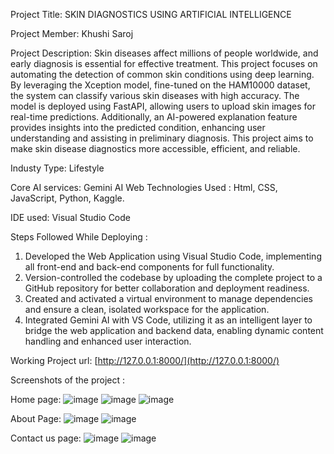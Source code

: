 Project Title: SKIN DIAGNOSTICS USING ARTIFICIAL INTELLIGENCE 

Project Member: Khushi Saroj

Project Description: Skin diseases affect millions of people worldwide, and early diagnosis is essential for effective treatment. This project focuses on automating the detection of common skin conditions using deep learning. By leveraging the Xception model, fine-tuned on the
HAM10000 dataset, the system can classify various skin diseases with high accuracy. The model is deployed using FastAPI, allowing users to upload skin images for real-time predictions. Additionally, an AI-powered explanation feature provides insights into the
predicted condition, enhancing user understanding and assisting in preliminary diagnosis. This project aims to make skin disease diagnostics more accessible, efficient, and reliable.

Industy Type: Lifestyle

Core AI services: Gemini AI 
Web Technologies Used : Html, CSS, JavaScript, Python, Kaggle. 

IDE used: Visual Studio Code 

Steps Followed While Deploying :
1. Developed the Web Application using Visual Studio Code, implementing all front-end and back-end components for full functionality.
2. Version-controlled the codebase by uploading the complete project to a GitHub repository for better collaboration and deployment readiness.
3. Created and activated a virtual environment to manage dependencies and ensure a clean, isolated workspace for the application.
4. Integrated Gemini AI with VS Code, utilizing it as an intelligent layer to bridge the web application and backend data, enabling dynamic content handling and enhanced user interaction.


Working Project url: [http://127.0.0.1:8000/](http://127.0.0.1:8000/) 

Screenshots of the project :

Home page:
![image](https://github.com/user-attachments/assets/a3df61d5-bf0a-4223-8ad2-fc3cc7aeaf8c)
![image](https://github.com/user-attachments/assets/2617e824-e185-410c-97b0-19350475773d)
![image](https://github.com/user-attachments/assets/94d9db0a-55cb-4dc7-bd71-f459d79c83bd)

About Page: 
![image](https://github.com/user-attachments/assets/90818e77-969c-4bc9-9918-b8e9b6f7e13b)
![image](https://github.com/user-attachments/assets/c6ea1781-cd77-4394-b2f1-4facd8636151)

Contact us page:
![image](https://github.com/user-attachments/assets/628182b1-3449-42ec-b69b-cfe0c74a4470)
![image](https://github.com/user-attachments/assets/ba85195b-b7bd-4acf-81bf-bcac80bdc071)











 

